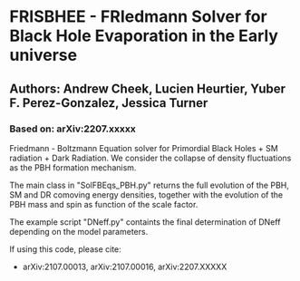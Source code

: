 # FRISBHEE - FRIedmann Solver for Black Hole Evaporation in the Early universe

## Authors: Andrew Cheek, Lucien Heurtier, Yuber F. Perez-Gonzalez, Jessica Turner       
### Based on: arXiv:2207.xxxxx

Friedmann - Boltzmann Equation solver for Primordial Black Holes + SM radiation +  Dark Radiation.
We consider the collapse of density fluctuations as the PBH formation mechanism.

The main class in "SolFBEqs_PBH.py" returns the full evolution of the PBH, SM and DR comoving energy densities,
together with the evolution of the PBH mass and spin as function of the scale factor.

The example script "DNeff.py" containts the final determination of DNeff depending on the model parameters.

If using this code, please cite:                             
- arXiv:2107.00013, arXiv:2107.00016, arXiv:2207.XXXXX